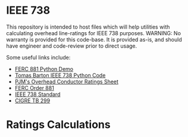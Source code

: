 # IEEE 738

This repository is intended to host files which will help utilities with calculating overhead line-ratings for IEEE 738 purposes.
WARNING: No warranty is provided for this code-base. It is provided as-is, and should have engineer and code-review prior to direct usage. 

Some useful links include:
- [FERC 881 Python Demo](https://www.ferc.gov/media/demonstration-potential-datacalculation-workflows-under-ferc-order-no-881s-ambient-adjusted)
- [Tomas Barton IEEE 738 Python Code](https://github.com/tommz9/pylinerating)
- [PJM's Overhead Conductor Ratings Sheet](https://www.pjm.com/-/media/planning/design-engineering/maac-standards/oht-cond-rating-spreadsheet.ashx)
- [FERC Order 881](https://www.ferc.gov/media/e-1-rm20-16-000)
- [IEEE 738 Standard](https://standards.ieee.org/ieee/738/4997/)
- [CIGRE TB 299](https://e-cigre.org/publication/299-guide-for-the-selection-of-weather-parameters-for-bare-overhead-conductor-ratings)

# Ratings Calculations





